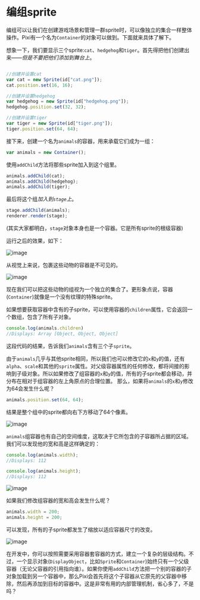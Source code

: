 # 编组sprite

编组可以让我们在创建游戏场景和管理一群sprite时，可以像独立的集合一样整体操作。Pixi有一个名为`Container`的对象可以做到。下面就来具体了解下。

想象一下，我们要显示三个sprite:`cat`、`hedgehog`和`tiger`。首先得把他们创建出来——*但是不要把他们添加到舞台上*。

```js

//创建并设置cat
var cat = new Sprite(id["cat.png"]);
cat.position.set(16, 16);

//创建并设置hedgehog
var hedgehog = new Sprite(id["hedgehog.png"]);
hedgehog.position.set(32, 32);

//创建并设置tiger
var tiger = new Sprite(id["tiger.png"]);
tiger.position.set(64, 64);

```

接下来，创建一个名为`animals`的容器，用来承载它们成为一组：

```js
var animals = new Container();
```

使用`addChild`方法将那些sprite加入到这个组里。

```js
animals.addChild(cat);
animals.addChild(hedgehog);
animals.addChild(tiger);
```

最后将这个组*加入到`stage`上*。

```js
stage.addChild(animals);
renderer.render(stage);
```

(其实大家都明白，`stage`对象本身也是一个容器。它是所有sprite的根级容器)

运行之后的效果，如下：

![image](https://raw.githubusercontent.com/kittykatattack/learningPixi/master/examples/images/screenshots/18.png)

从视觉上来说，包裹这些动物的容器是不可见的。

![image](https://raw.githubusercontent.com/kittykatattack/learningPixi/master/examples/images/screenshots/19.png)

现在我们可以把这些动物的组视为一个独立的集合了。更形象点说，容器(`Container`)就像是一个没有纹理的特殊sprite。

如果想要获取容器中含有的子sprite，可以使用容器的`children`属性，它会返回一个数组，包含了所有子对象。

```js
console.log(animals.children)
//Displays: Array [Object, Object, Object]
```

这段代码的结果，告诉我们`animals`含有三个子`sprite`。


由于`animals`几乎与其他sprite相同，所以我们也可以修改它的`x`和`y`的值，还有`alpha`、`scale`和其他的`sprite`属性。对父级容器属性的任何修改，都将间接的影响到子级对象。所以如果修改了组容器的`x`和`y`的值，所有的子sprite都会移动，并分布在相对于组容器的左上角原点的合理位置。
那么，如果将`animals`的`x`和`y`修改为64会发生什么呢？

```js
animals.position.set(64, 64);
```

结果是整个组中的sprite都向右下方移动了64个像素。

![image](https://raw.githubusercontent.com/kittykatattack/learningPixi/master/examples/images/screenshots/20.png)

`animals`组容器也有自己的空间维度，这取决于它所包含的子容器所占据的区域。我们可以发现他的宽和高是这样确定的：

```js
console.log(animals.width);
//Displays: 112

console.log(animals.height);
//Displays: 112
```

![image](https://raw.githubusercontent.com/kittykatattack/learningPixi/master/examples/images/screenshots/21.png)

如果我们修改组容器的宽和高会发生什么呢？

```js
animals.width = 200;
animals.height = 200;
```

可以发现，所有的子sprite都发生了缩放以适应容器尺寸的改变。

![image](https://raw.githubusercontent.com/kittykatattack/learningPixi/master/examples/images/screenshots/22.png)

在开发中，你可以按照需要采用容器套容器的方式，建立一个复杂的层级结构。不过，一个显示对象(`DisplayObject`，比如`Sprite`和`Container`)始终只有一个父级容器（无论父容器的引用指向谁）。如果你使用`addChild`方法把一个别的容器的子对象加载到另一个容器中，那么Pixi会首先将这个子容器从它原先的父容器中移除，然后再添加到目标的容器中。这是非常有用的内部管理机制，省心多了，不是吗？






